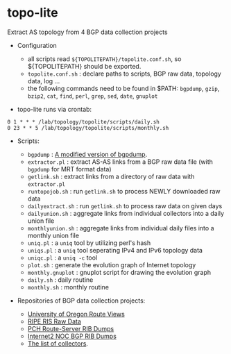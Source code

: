 topo-lite
=========

Extract AS topology from 4 BGP data collection projects

- Configuration
  - all scripts read `${TOPOLITEPATH}/topolite.conf.sh`, so ${TOPOLITEPATH} should be exported.
  - `topolite.conf.sh` :  declare paths to scripts, BGP raw data, topology data, log ...
  - the following commands need to be found in $PATH:
      `bgpdump`, `gzip`, `bzip2`, `cat`, `find`, `perl`, `grep`, `sed`, `date`, `gnuplot`

- topo-lite runs via crontab:
```
0 1 * * * /lab/topology/topolite/scripts/daily.sh
0 23 * * 5 /lab/topology/topolite/scripts/monthly.sh
```

- Scripts:
  - `bgpdump`          :  [A modified version of bgpdump](https://github.com/YuZhang/bgpdump-zy).
  - `extractor.pl`     :  extract AS-AS links from a BGP raw data file (with `bgpdump` for MRT format data)
  - `getlink.sh`       :  extract links from a directory of raw data with `extractor.pl`
  - `runtopojob.sh`    :  run `getlink.sh` to process NEWLY downloaded raw data 
  - `dailyextract.sh`  :  run `getlink.sh` to process raw data on given days
  - `dailyunion.sh`    :  aggregate links from individual collectors into a daily union file
  - `monthlyunion.sh`  :  aggregate links from individual daily files into a monthly union file
  - `uniq.pl`          :  a `uniq` tool by utilizing perl's hash
  - `uniqs.pl`         :  a `uniq` tool seperating IPv4 and IPv6 topology data
  - `uniqc.pl`         :  a `uniq -c` tool 
  - `plot.sh`          :  generate the evolution graph of Internet topology
  - `monthly.gnuplot`  :  gnuplot script for drawing the evolution graph
  - `daily.sh`         :  daily routine
  - `monthly.sh`       :  monthly routine

- Repositories of BGP data collection projects:
  - [University of Oregon Route Views](http://archive.routeviews.org)
  - [RIPE RIS Raw Data](http://data.ris.ripe.net)
  - [PCH Route-Server RIB Dumps](https://www.pch.net/resources/data.php)
  - [Internet2 NOC BGP RIB Dumps](http://ndb7.net.internet2.edu/bgp)
  - [The list of collectors](collectors.txt).

